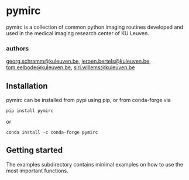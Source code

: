 # pymirc

pymirc is a collection of common python imaging routines
developed and used in the medical imaging research center of KU Leuven.

### authors

georg.schramm@kuleuven.be, jeroen.bertels@kuleuven.be, tom.eelbode@kuleuven.be, siri.willems@kuleuven.be

## Installation

pymirc can be installed from pypi using pip, or from conda-forge via

```
pip install pymirc
```

or

```
conda install -c conda-forge pymirc
```

## Getting started

The examples subdirectory contains minimal examples on how to use the most important functions.
